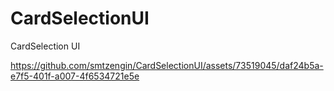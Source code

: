 # CardSelectionUI
CardSelection UI 


https://github.com/smtzengin/CardSelectionUI/assets/73519045/daf24b5a-e7f5-401f-a007-4f6534721e5e

